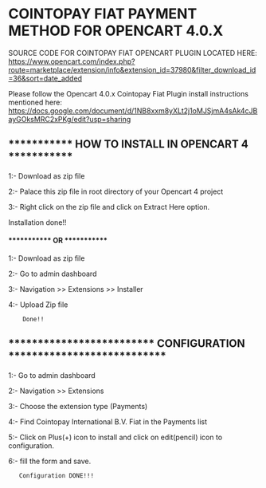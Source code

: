 # COINTOPAY FIAT PAYMENT METHOD FOR OPENCART 4.0.X

SOURCE CODE FOR COINTOPAY FIAT OPENCART PLUGIN LOCATED HERE: https://www.opencart.com/index.php?route=marketplace/extension/info&extension_id=37980&filter_download_id=36&sort=date_added

Please follow the Opencart 4.0.x Cointopay Fiat Plugin install instructions mentioned here: https://docs.google.com/document/d/1NB8xxm8yXLt2j1oMJSjmA4sAk4cJBayGOksMRC2xPKg/edit?usp=sharing

## *********** HOW TO INSTALL IN OPENCART 4 ***********

1:- Download as zip file

2:- Palace this zip file in root directory of your Opencart 4 project

3:- Right click on the zip file and click on Extract Here option.

Installation done!!

#### *********** OR ***********

1:- Download as zip file

2:- Go to admin dashboard

3:- Navigation >> Extensions >> Installer

4:- Upload Zip file

    	Done!!

## ************************* CONFIGURATION ***************************

1:- Go to admin dashboard

2:- Navigation >> Extensions

3:- Choose the extension type (Payments)

4:- Find Cointopay International B.V. Fiat in the Payments list

5:- Click on Plus(+) icon to install and click on edit(pencil) icon to configuration.

6:- fill the form and save.

       Configuration DONE!!!
